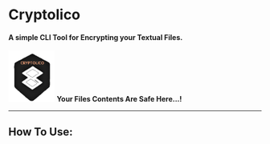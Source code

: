 # Cryptolico
#### A simple CLI Tool for Encrypting your Textual Files.

<img src="\icon\Designs Store\4. Transparent Icon.png" alt="4. Transparent Icon" style="zoom:40%; margin:0" />  **Your Files Contents Are Safe Here...!**

------------------------



## How To Use:









